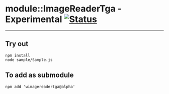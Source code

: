 
# module::ImageReaderTga - Experimental [![Status](https://github.com/Wandalen/wImageReaderTga/workflows/Test/badge.svg)](https://github.com/Wandalen/wImageReaderTga/actions?query=workflow%3ATest)

___

## Try out
```
npm install
node sample/Sample.js
```

## To add as submodule
```
npm add 'wimagereadertga@alpha'
```

